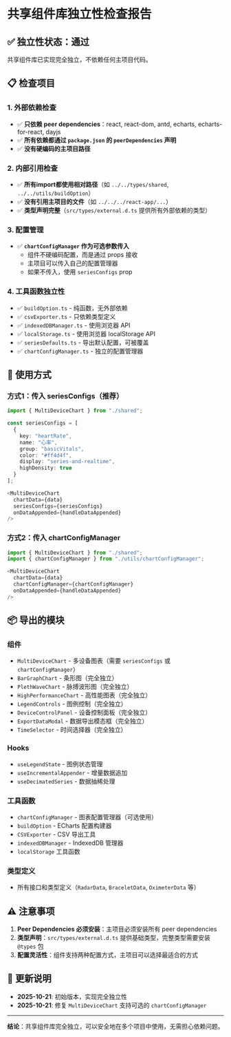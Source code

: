 # 共享组件库独立性检查报告

## ✅ 独立性状态：**通过**

共享组件库已实现完全独立，不依赖任何主项目代码。

## 📋 检查项目

### 1. 外部依赖检查
- ✅ **只依赖 peer dependencies**：react, react-dom, antd, echarts, echarts-for-react, dayjs
- ✅ **所有依赖都通过 `package.json` 的 `peerDependencies` 声明**
- ✅ **没有硬编码的主项目路径**

### 2. 内部引用检查
- ✅ **所有import都使用相对路径**（如 `../../types/shared`, `../../utils/buildOption`）
- ✅ **没有引用主项目的文件**（如 `../../../react-app/...`）
- ✅ **类型声明完整**（`src/types/external.d.ts` 提供所有外部依赖的类型）

### 3. 配置管理
- ✅ **`chartConfigManager` 作为可选参数传入**
  - 组件不硬编码配置，而是通过 props 接收
  - 主项目可以传入自己的配置管理器
  - 如果不传入，使用 `seriesConfigs` prop

### 4. 工具函数独立性
- ✅ `buildOption.ts` - 纯函数，无外部依赖
- ✅ `csvExporter.ts` - 只依赖类型定义
- ✅ `indexedDBManager.ts` - 使用浏览器 API
- ✅ `localStorage.ts` - 使用浏览器 localStorage API
- ✅ `seriesDefaults.ts` - 导出默认配置，可被覆盖
- ✅ `chartConfigManager.ts` - 独立的配置管理器

## 🎯 使用方式

### 方式1：传入 seriesConfigs（推荐）
```typescript
import { MultiDeviceChart } from "./shared";

const seriesConfigs = [
  {
    key: "heartRate",
    name: "心率",
    group: "basicVitals",
    color: "#ff4d4f",
    display: "series-and-realtime",
    highDensity: true
  }
];

<MultiDeviceChart 
  chartData={data}
  seriesConfigs={seriesConfigs}
  onDataAppended={handleDataAppended}
/>
```

### 方式2：传入 chartConfigManager
```typescript
import { MultiDeviceChart } from "./shared";
import { chartConfigManager } from "./utils/chartConfigManager";

<MultiDeviceChart 
  chartData={data}
  chartConfigManager={chartConfigManager}
  onDataAppended={handleDataAppended}
/>
```

## 📦 导出的模块

### 组件
- `MultiDeviceChart` - 多设备图表（需要 `seriesConfigs` 或 `chartConfigManager`）
- `BarGraphChart` - 条形图（完全独立）
- `PlethWaveChart` - 脉搏波形图（完全独立）
- `HighPerformanceChart` - 高性能图表（完全独立）
- `LegendControls` - 图例控制（完全独立）
- `DeviceControlPanel` - 设备控制面板（完全独立）
- `ExportDataModal` - 数据导出模态框（完全独立）
- `TimeSelector` - 时间选择器（完全独立）

### Hooks
- `useLegendState` - 图例状态管理
- `useIncrementalAppender` - 增量数据追加
- `useDecimatedSeries` - 数据抽稀处理

### 工具函数
- `chartConfigManager` - 图表配置管理器（可选使用）
- `buildOption` - ECharts 配置构建器
- `CSVExporter` - CSV 导出工具
- `indexedDBManager` - IndexedDB 管理器
- `localStorage` 工具函数

### 类型定义
- 所有接口和类型定义（`RadarData`, `BraceletData`, `OximeterData` 等）

## ⚠️ 注意事项

1. **Peer Dependencies 必须安装**：主项目必须安装所有 peer dependencies
2. **类型声明**：`src/types/external.d.ts` 提供基础类型，完整类型需要安装 `@types` 包
3. **配置灵活性**：组件支持两种配置方式，主项目可以选择最适合的方式

## 🔄 更新说明

- **2025-10-21**: 初始版本，实现完全独立性
- **2025-10-21**: 修复 `MultiDeviceChart` 支持可选的 `chartConfigManager`

---

**结论**：共享组件库完全独立，可以安全地在多个项目中使用，无需担心依赖问题。

